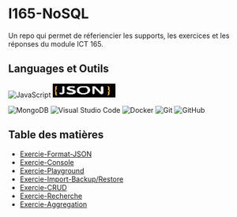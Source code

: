 # I165-NoSQL
Un repo qui permet de réferiencier les supports, les exercices et les réponses du module ICT 165.
## Languages et Outils
![JavaScript](https://img.shields.io/badge/javascript-%23323330.svg?style=for-the-badge&logo=javascript&logoColor=%23F7DF1E)
![JSON](https://github.com/quemet/I165-NoSQL/blob/main/Image/JSON.webp)

![MongoDB](https://img.shields.io/badge/MongoDB-%234ea94b.svg?style=for-the-badge&logo=mongodb&logoColor=white)
![Visual Studio Code](https://img.shields.io/badge/Visual%20Studio%20Code-0078d7.svg?style=for-the-badge&logo=visual-studio-code&logoColor=white)
![Docker](https://img.shields.io/badge/docker-%230db7ed.svg?style=for-the-badge&logo=docker&logoColor=white)
![Git](https://img.shields.io/badge/git-%23F05033.svg?style=for-the-badge&logo=git&logoColor=white)
![GitHub](https://img.shields.io/badge/github-%23121011.svg?style=for-the-badge&logo=github&logoColor=white)

## Table des matières
* [Exercie-Format-JSON](https://github.com/quemet/I165-NoSQL/tree/main/MongoDB/Exercice/01-Format_JSON/Exercice)<br>
* [Exercie-Console](https://github.com/quemet/I165-NoSQL/tree/main/MongoDB/Exercice/02-Console/Exercie)<br>
* [Exercie-Playground](https://github.com/quemet/I165-NoSQL/tree/main/MongoDB/Exercice/03-Playground/Exercie)<br>
* [Exercie-Import-Backup/Restore](https://github.com/quemet/I165-NoSQL/tree/main/MongoDB/Exercice/04-Import_backup_restore/Exercie)<br>
* [Exercie-CRUD](https://github.com/quemet/I165-NoSQL/tree/main/MongoDB/Exercice/05-CRUD)<br>
* [Exercie-Recherche](https://github.com/quemet/I165-NoSQL/tree/main/MongoDB/Exercice/06%20-%20Recherche)<br>
* [Exercie-Aggregation](https://github.com/quemet/I165-NoSQL/tree/main/MongoDB/Exercice/07-Aggregation)<br>
